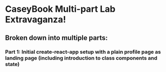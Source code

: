 # CaseyBook Multi-part Lab Extravaganza!

## Broken down into multiple parts:
### Part 1: Initial create-react-app setup with a plain profile page as landing page (including introduction to class components and state)
